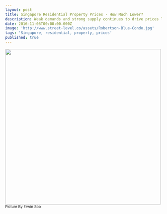 ```yaml
---
layout: post
title: Singapore Residential Property Prices - How Much Lower?
description: Weak demands and strong supply continues to drive prices lower
date: 2016-11-05T00:00:00.000Z
image: 'http://www.street-level.co/assets/Robertson-Blue-Condo.jpg'
tags: 'Singapore, residential, property, prices'
published: true
---
```

<img src="{{site.url}}/assets/Robertson-Blue-Condo.jpg" width="500px"><br><sup>Picture By Erwin Soo</sup><br>
